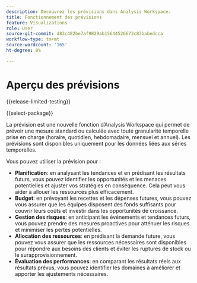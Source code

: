 ```yaml
---
description: Découvrez les prévisions dans Analysis Workspace.
title: Fonctionnement des prévisions
feature: Visualizations
role: User
source-git-commit: d83c482be7af9829ab15644526673c83babedcca
workflow-type: tm+mt
source-wordcount: '165'
ht-degree: 0%

---
```


# Aperçu des prévisions

{{release-limited-testing}}

{{select-package}}

La prévision est une nouvelle fonction d’Analysis Workspace qui permet de prévoir une mesure standard ou calculée avec toute granularité temporelle prise en charge (horaire, quotidien, hebdomadaire, mensuel et annuel). Les prévisions sont disponibles uniquement pour les données liées aux séries temporelles.

Vous pouvez utiliser la prévision pour :

* **Planification**: en analysant les tendances et en prédisant les résultats futurs, vous pouvez identifier les opportunités et les menaces potentielles et ajuster vos stratégies en conséquence. Cela peut vous aider à allouer les ressources plus efficacement.
* **Budget**: en prévoyant les recettes et les dépenses futures, vous pouvez vous assurer que les équipes disposent des fonds suffisants pour couvrir leurs coûts et investir dans les opportunités de croissance.
* **Gestion des risques**: en anticipant les événements et tendances futurs, vous pouvez prendre des mesures proactives pour atténuer les risques et minimiser les pertes potentielles.
* **Allocation des ressources**: en prédisant la demande future, vous pouvez vous assurer que les ressources nécessaires sont disponibles pour répondre aux besoins des clients et éviter les ruptures de stock ou le surapprovisionnement.
* **Évaluation des performances**: en comparant les résultats réels aux résultats prévus, vous pouvez identifier les domaines à améliorer et apporter les ajustements nécessaires.


